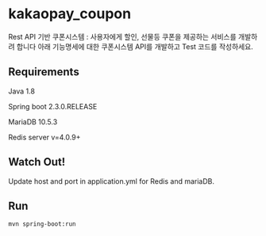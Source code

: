# kakaopay_coupon 
Rest API 기반 쿠폰시스템 : 사용자에게 할인, 선물등 쿠폰을 제공하는 서비스를 개발하려 합니다
아래 기능명세에 대한 쿠폰시스템 API를 개발하고 Test 코드를 작성하세요.

## Requirements
Java 1.8

Spring boot 2.3.0.RELEASE

MariaDB 10.5.3

Redis server v=4.0.9+

## Watch Out!
Update host and port in application.yml for Redis and mariaDB.

## Run
<code>mvn spring-boot:run</code>


